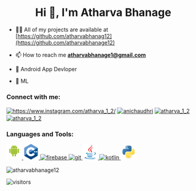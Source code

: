 <h1 align="center">Hi 👋, I'm Atharva Bhanage</h1>

- 👨‍💻 All of my projects are available at [https://github.com/atharvabhanag12](https://github.com/atharvabhanage12)

- 📫 How to reach me **atharvabhanage1@gmail.com**

- 📱 Android App Devloper

- 🤖 ML 
 

<h3 align="left">Connect with me:</h3>
<p align="left">
<a href="https://www.linkedin.com/in/atharva-bhanage-87a10a1b9/" target="blank"><img align="center" src="https://raw.githubusercontent.com/rahuldkjain/github-profile-readme-generator/master/src/images/icons/Social/linked-in-alt.svg" alt="https://www.instagram.com/atharva_1_2/" height="30" width="40" /></a>
<a href="https://www.instagram.com/atharva_1_2" target="blank"><img align="center" src="https://raw.githubusercontent.com/rahuldkjain/github-profile-readme-generator/master/src/images/icons/Social/instagram.svg" alt="anichaudhri" height="30" width="40" /></a>
<a href="https://www.codechef.com/users/atharva_1_2" target="blank"><img align="center" src="https://cdn.jsdelivr.net/npm/simple-icons@3.1.0/icons/codechef.svg" alt="atharva_1_2" height="30" width="40" /></a>
<a href="https://codeforces.com/profile/atharvabhanage1" target="blank"><img align="center" src="https://raw.githubusercontent.com/rahuldkjain/github-profile-readme-generator/master/src/images/icons/Social/codeforces.svg" alt="atharva_1_2" height="30" width="40" /></a>
</p>

<h3 align="left">Languages and Tools:</h3>
<p align="left"> <a href="https://developer.android.com" target="_blank" rel="noreferrer"> <img src="https://raw.githubusercontent.com/devicons/devicon/master/icons/android/android-original-wordmark.svg" alt="android" width="40" height="40"/> </a> <a href="https://www.w3schools.com/cpp/" target="_blank" rel="noreferrer"> <img src="https://raw.githubusercontent.com/devicons/devicon/master/icons/cplusplus/cplusplus-original.svg" alt="cplusplus" width="40" height="40"/> </a> <a href="https://firebase.google.com/" target="_blank" rel="noreferrer"> <img src="https://www.vectorlogo.zone/logos/firebase/firebase-icon.svg" alt="firebase" width="40" height="40"/> </a> <a href="https://git-scm.com/" target="_blank" rel="noreferrer"> <img src="https://www.vectorlogo.zone/logos/git-scm/git-scm-icon.svg" alt="git" width="40" height="40"/> </a> <a href="https://www.java.com" target="_blank" rel="noreferrer"> <img src="https://raw.githubusercontent.com/devicons/devicon/master/icons/java/java-original.svg" alt="java" width="40" height="40"/> </a> <a href="https://kotlinlang.org" target="_blank" rel="noreferrer"> <img src="https://www.vectorlogo.zone/logos/kotlinlang/kotlinlang-icon.svg" alt="kotlin" width="40" height="40"/> </a> <a href="https://www.python.org" target="_blank" rel="noreferrer"> <img src="https://raw.githubusercontent.com/devicons/devicon/master/icons/python/python-original.svg" alt="python" width="40" height="40"/> </a> </p>

<p><img align="center" src="https://github-readme-stats.vercel.app/api/top-langs?username=atharvabhanage12&show_icons=true&locale=en&layout=compact" alt="atharvabhanage12" /></p>


![visitors](https://visitor-badge.laobi.icu/badge?page_id=atharvabhanage12.atharvabhanage12)


